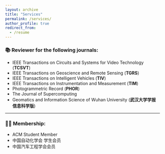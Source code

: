 ```yaml
---
layout: archive
title: "Services"
permalink: /services/
author_profile: true
redirect_from:
  - /resume
---
```

### 📚 **Reviewer for the following journals**:
- IEEE Transactions on Circuits and Systems for Video Technology (**TCSVT**)
- IEEE Transactions on Geoscience and Remote Sensing (**TGRS**)
- IEEE Transactions on Intelligent Vehicles (**TIV**)
- IEEE Transactions on Instrumentation and Measurement (**TIM**)
- Photogrammetric Record (**PHOR**)
- The Journal of Supercomputing
- Geomatics and Information Science of Wuhan University (**武汉大学学报信息科学版**)

---

### 🧑‍💼 **Membership**:
- ACM Student Member
- 中国自动化学会 学生会员
- 中国汽车工程学会会员